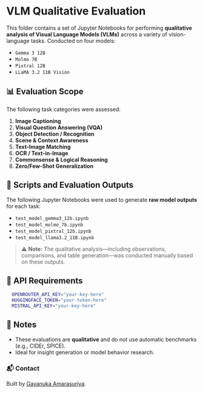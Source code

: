 # VLM Qualitative Evaluation

This folder contains a set of Jupyter Notebooks for performing **qualitative analysis of Visual Language Models (VLMs)** across a variety of vision-language tasks. Conducted on four models:

- `Gemma 3 12B`
- `Molmo 7B`
- `Pixtral 12B`
- `LLaMA 3.2 11B Vision`

## 📊 Evaluation Scope

The following task categories were assessed:

1. **Image Captioning**
2. **Visual Question Answering (VQA)**
3. **Object Detection / Recognition**
4. **Scene & Context Awareness**
5. **Text-Image Matching**
6. **OCR / Text-in-Image**
7. **Commonsense & Logical Reasoning**
8. **Zero/Few-Shot Generalization**

## 🧪 Scripts and Evaluation Outputs

The following Jupyter Notebooks were used to generate **raw model outputs** for each task:

- `test_model_gemma3_12b.ipynb`
- `test_model_molmo_7b.ipynb`
- `test_model_pixtral_12b.ipynb`
- `test_model_llama3.2_11B.ipynb`

> ⚠️ **Note:** The qualitative analysis—including observations, comparisons, and table generation—was conducted manually based on these outputs.

## 🔐 API Requirements

```bash
  OPENROUTER_API_KEY="your-key-here"
  HUGGINGFACE_TOKEN="your-token-here"
  MISTRAL_API_KEY="your-key-here"
```

## 📌 Notes

- These evaluations are **qualitative** and do not use automatic benchmarks (e.g., CIDEr, SPICE).
- Ideal for insight generation or model behavior research.

### 📬 Contact

Built by [Gayanuka Amarasuriya](https://gayanukaa.github.io/).
